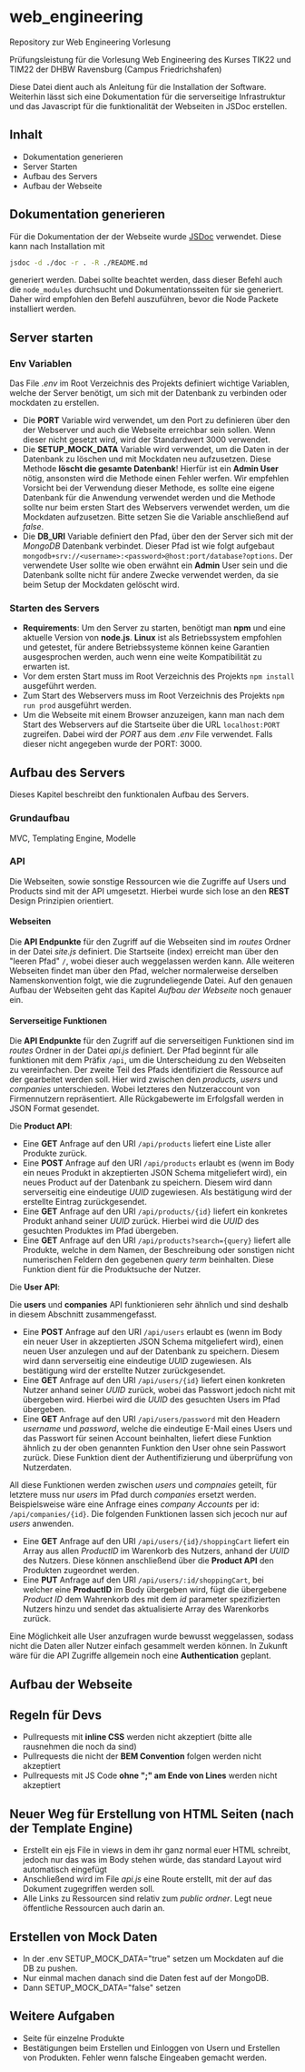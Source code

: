 # web_engineering
Repository zur Web Engineering Vorlesung

Prüfungsleistung für die Vorlesung Web Engineering des Kurses TIK22 und TIM22
der DHBW Ravensburg (Campus Friedrichshafen)

Diese Datei dient auch als Anleitung für die Installation der Software. Weiterhin lässt sich eine Dokumentation für die
serverseitige Infrastruktur und das Javascript für die funktionalität der Webseiten in JSDoc erstellen.

## Inhalt
* Dokumentation generieren
* Server Starten
* Aufbau des Servers
* Aufbau der Webseite

## Dokumentation generieren
Für die Dokumentation der der Webseite wurde [JSDoc](https://jsdoc.app/) verwendet. Diese kann nach Installation mit 
```bash
jsdoc -d ./doc -r . -R ./README.md 
``` 
generiert werden. Dabei sollte beachtet werden, dass dieser Befehl auch die `node_modules` durchsucht und Dokumentationsseiten für sie generiert.
Daher wird empfohlen den Befehl auszuführen, bevor die Node Packete installiert werden.

## Server starten

### Env Variablen
Das File *.env* im Root Verzeichnis des Projekts definiert wichtige Variablen,
welche der Server benötigt, um sich mit der Datenbank zu verbinden oder mockdaten zu erstellen.

* Die **PORT** Variable wird verwendet, um den Port zu definieren über den der Webserver
und auch die Webseite erreichbar sein sollen. Wenn dieser nicht gesetzt wird,
wird der Standardwert 3000 verwendet.
* Die **SETUP_MOCK_DATA** Variable wird verwendet, um die Daten in der Datenbank zu löschen
und mit Mockdaten neu aufzusetzen. Diese Methode **löscht die gesamte Datenbank**!
Hierfür ist ein **Admin User** nötig, ansonsten wird die Methode einen Fehler werfen.
Wir empfehlen Vorsicht bei der Verwendung dieser Methode, es sollte eine eigene Datenbank
für die Anwendung verwendet werden und die Methode sollte nur beim ersten Start des
Webservers verwendet werden, um die Mockdaten aufzusetzen. Bitte setzen Sie die Variable
anschließend auf *false*.
* Die **DB_URI** Variable definiert den Pfad, über den der Server sich mit der *MongoDB*
Datenbank verbindet. Dieser Pfad ist wie folgt aufgebaut 
```mongodb+srv://<username>:<password>@host:port/database?options```.
Der verwendete User sollte wie oben erwähnt ein **Admin** User sein und die Datenbank sollte
nicht für andere Zwecke verwendet werden, da sie beim Setup der Mockdaten gelöscht wird.

### Starten des Servers
* **Requirements**: Um den Server zu starten, benötigt man **npm** und eine aktuelle Version von **node.js**.
**Linux** ist als Betriebssystem empfohlen und getestet, für andere Betriebssysteme können
keine Garantien ausgesprochen werden, auch wenn eine weite Kompatibilität zu erwarten ist.
* Vor dem ersten Start muss im Root Verzeichnis des Projekts `npm install` ausgeführt werden.
* Zum Start des Webservers muss im Root Verzeichnis des Projekts `npm run prod` ausgeführt werden.
* Um die Webseite mit einem Browser anzuzeigen, kann man nach dem Start des Webservers auf die Startseite über
die URL `localhost:PORT` zugreifen. Dabei wird der *PORT* aus dem *.env* File verwendet. Falls dieser
nicht angegeben wurde der PORT: 3000.

## Aufbau des Servers
Dieses Kapitel beschreibt den funktionalen Aufbau des Servers.

### Grundaufbau
MVC, Templating Engine, Modelle

### API
Die Webseiten, sowie sonstige Ressourcen wie die Zugriffe auf Users und Products sind mit der API umgesetzt.
Hierbei wurde sich lose an den **REST** Design Prinzipien orientiert.

#### Webseiten
Die **API Endpunkte** für den Zugriff auf die Webseiten sind im *routes* Ordner in der Datei *site.js* definiert.
Die Startseite (index) erreicht man über den "leeren Pfad" ``/``, wobei dieser auch weggelassen werden kann.
Alle weiteren Webseiten findet man über den Pfad, welcher normalerweise derselben Namenskonvention folgt, wie die
zugrundeliegende Datei. Auf den genauen Aufbau der Webseiten geht das Kapitel *Aufbau der Webseite* noch genauer ein.


#### Serverseitige Funktionen
Die **API Endpunkte** für den Zugriff auf die serverseitigen Funktionen sind im *routes* Ordner in der Datei *api.js* definiert.
Der Pfad beginnt für alle funktionen mit dem Präfix ``/api``, um die Unterscheidung zu den Webseiten zu vereinfachen.
Der zweite Teil des Pfads identifiziert die Ressource auf der gearbeitet werden soll. Hier wird zwischen den *products*, *users*
und *companies* unterschieden. Wobei letzteres den Nutzeraccount von Firmennutzern repräsentiert. Alle Rückgabewerte im
Erfolgsfall werden in JSON Format gesendet.

Die **Product API**:
* Eine **GET** Anfrage auf den URI ``/api/products`` liefert eine Liste aller Produkte zurück.
* Eine **POST** Anfrage auf den URI ``/api/products`` erlaubt es (wenn im Body ein neues Produkt in akzeptierten
JSON Schema mitgeliefert wird), ein neues Product auf der Datenbank zu speichern. Diesem wird dann serverseitig eine 
eindeutige *UUID* zugewiesen. Als bestätigung wird der erstellte Eintrag zurückgesendet.
* Eine **GET** Anfrage auf den URI ``/api/products/{id}`` liefert ein konkretes Produkt anhand seiner *UUID* zurück.
Hierbei wird die *UUID* des gesuchten Produktes im Pfad übergeben.
* Eine **GET** Anfrage auf den URI ``/api/products?search={query}`` liefert alle Produkte, welche in dem Namen, der Beschreibung
oder sonstigen nicht numerischen Feldern den gegebenen *query term* beinhalten. 
Diese Funktion dient für die Produktsuche der Nutzer.

Die **User API**:

Die **users** und **companies** API funktionieren sehr ähnlich und sind deshalb in diesem Abschnitt zusammengefasst.
* Eine **POST** Anfrage auf den URI ``/api/users`` erlaubt es (wenn im Body ein neuer User in akzeptierten JSON Schema
mitgeliefert wird), einen neuen User anzulegen und auf der Datenbank zu speichern. Diesem wird dann serverseitig eine
eindeutige *UUID* zugewiesen. Als bestätigung wird der erstellte Nutzer zurückgesendet.
* Eine **GET** Anfrage auf den URI ``/api/users/{id}`` liefert einen konkreten Nutzer anhand seiner *UUID* zurück, wobei
das Passwort jedoch nicht mit übergeben wird. Hierbei wird die *UUID* des gesuchten Users im Pfad übergeben.
* Eine **GET** Anfrage auf den URI ``/api/users/password`` mit den Headern *username* und *password*, welche die eindeutige
E-Mail eines Users und das Passwort für seinen Account beinhalten, liefert diese Funktion ähnlich zu der oben genannten Funktion
den User ohne sein Passwort zurück. Diese Funktion dient der Authentifizierung und überprüfung von Nutzerdaten.

All diese Funktionen werden zwischen *users* und *compnaies* geteilt, für letztere muss nur *users* im Pfad durch *companies* ersetzt
werden. Beispielsweise wäre eine Anfrage eines *company Accounts* per id: ``/api/companies/{id}``. Die folgenden Funktionen
lassen sich jecoch nur auf *users* anwenden.
* Eine **GET** Anfrage auf den URI ``/api/users/{id}/shoppingCart`` liefert ein Array aus allen *ProductID* im Warenkorb des
Nutzers, anhand der *UUID* des Nutzers. Diese können anschließend über die **Product API** den Produkten zugeordnet werden.
* Eine **PUT** Anfrage auf den URI ``/api/users/:id/shoppingCart``, bei welcher eine **ProductID** im Body übergeben wird,
fügt die übergebene *Product ID* dem Wahrenkorb des mit dem *id* parameter spezifizierten Nutzers hinzu und sendet das
aktualisierte Array des Warenkorbs zurück.

Eine Möglichkeit alle User anzufragen wurde bewusst weggelassen, sodass nicht die Daten aller Nutzer einfach gesammelt
werden können. In Zukunft wäre für die API Zugriffe allgemein noch eine **Authentication** geplant.

## Aufbau der Webseite

## Regeln für Devs
* Pullrequests mit **inline CSS** werden nicht akzeptiert (bitte alle rausnehmen die noch da sind)
* Pullrequests die nicht der **BEM Convention** folgen werden nicht akzeptiert
* Pullrequests mit JS Code **ohne ";" am Ende von Lines** werden nicht akzeptiert

## Neuer Weg für Erstellung von HTML Seiten (nach der Template Engine)
* Erstellt ein ejs File in views in dem ihr ganz normal euer HTML schreibt, jedoch nur das was im Body stehen würde, das standard Layout wird automatisch eingefügt
* Anschließend wird im File *api.js* eine Route erstellt, mit der auf das Dokument zugegriffen werden soll. 
* Alle Links zu Ressourcen sind relativ zum *public ordner*. Legt neue öffentliche Ressourcen auch darin an.

## Erstellen von Mock Daten
* In der .env SETUP_MOCK_DATA="true" setzen um Mockdaten auf die DB zu pushen.
* Nur einmal machen danach sind die Daten fest auf der MongoDB.
* Dann SETUP_MOCK_DATA="false" setzen

## Weitere Aufgaben
* Seite für einzelne Produkte
* Bestätigungen beim Erstellen und Einloggen von Usern und Erstellen von Produkten.
Fehler wenn falsche Eingeaben gemacht werden.
